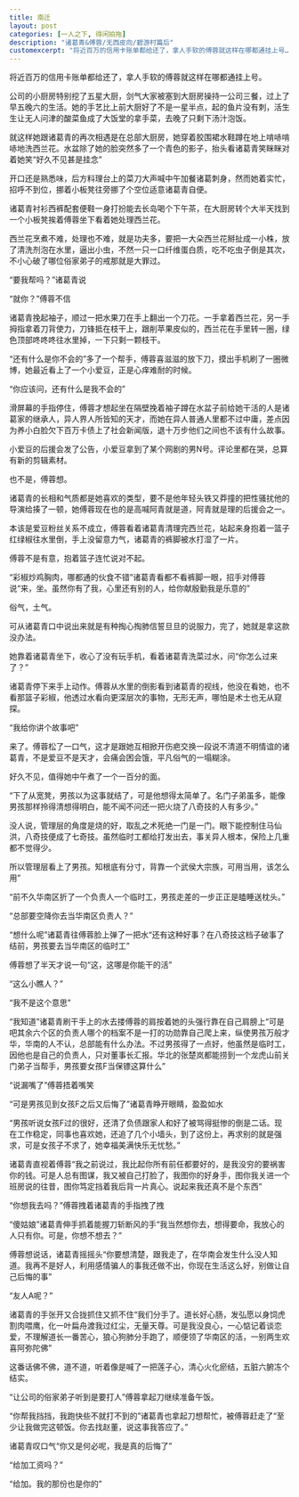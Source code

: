 ```yaml
---
title: 南迁
layout: post
categories: [一人之下, 得闲拍拖]
description: "诸葛青&傅蓉/无西皮向/碧游村篇后"
customexcerpt: "将近百万的信用卡账单都给还了，拿人手软的傅蓉就这样在哪都通挂上号…"
---
```


将近百万的信用卡账单都给还了，拿人手软的傅蓉就这样在哪都通挂上号。

公司的小厨房特别挖了五星大厨，剑气大家被塞到大厨房操持一公司三餐，过上了早五晚六的生活。她的手艺比上前大厨好了不是一星半点，起的鱼片没有刺，活生生让无人问津的酸菜鱼成了大饭堂的拿手菜，去晚了只剩下汤汁泡饭。

就这样她跟诸葛青的再次相遇是在总部大厨房，她穿着胶围裙水鞋蹲在地上啃哧啃哧地洗西兰花。水盆除了她的脸突然多了一个青色的影子，抬头看诸葛青笑眯眯对着她笑“好久不见甚是挂念”

开口还是熟悉味，后方料理台上的菜刀大声喊中午加餐诸葛刺身，然而她着实忙，招呼不到位，挪着小板凳往旁挪了个空位适意诸葛青自便。

诸葛青衬衫西裤配套便鞋一身打扮能去长岛喝个下午茶，在大厨房转个大半天找到一个小板凳挨着傅蓉坐下看着她处理西兰花。

西兰花烹煮不难，处理也不难，就是功夫多，要把一大朵西兰花掰扯成一小株，放了清洗剂泡在水里，逼出小虫，不然一只一口纤维蛋白质，吃不吃虫子倒是其次，不小心破了哪位俗家弟子的戒那就是大罪过。

“要我帮吗？”诸葛青说

“就你？”傅蓉不信

诸葛青挽起袖子，顺过一把水果刀在手上翻出一个刀花。一手拿着西兰花，另一手拇指拿着刀背使力，刀锋抵在枝干上，跟削苹果皮似的，西兰花在手里转一圈，绿色顶部咚咚咚往水里掉，一下只剩一颗枝干。

“还有什么是你不会的”多了一个帮手，傅蓉喜滋滋的放下刀，摸出手机刷了一圈微博，她最近看上了一个小爱豆，正是心痒难耐的时候。

“你应该问，还有什么是我不会的”

滑屏幕的手指停住，傅蓉才想起坐在隔壁挽着袖子蹲在水盆子前给她干活的人是诸葛家的继承人，异人界人所皆知的天才，而她在异人普通人里都不过中庸，差点因为养小白脸欠下百万卡债上了社会新闻版，退十万步他们之间也不该有什么故事。

小爱豆的后援会发了公告，小爱豆拿到了某个网剧的男N号。评论里都在哭，总算有新的剪辑素材。

也不是，傅蓉想。

诸葛青的长相和气质都是她喜欢的类型，要不是他年轻头铁又莽撞的把性骚扰他的导演给揍了一顿，她傅蓉现在也的是高喊阿青就是道，阿青就是理的后援会之一。

本该是爱豆粉丝关系不成立，傅蓉看着诸葛青清理完西兰花，站起来身抱着一篮子红绿椒往水里倒，手上没留意力气，诸葛青的裤脚被水打湿了一片。

傅蓉不是有意，抱着篮子连忙说对不起。

“彩椒炒鸡胸肉，哪都通的伙食不错”诸葛青看都不看裤脚一眼，招手对傅蓉说“来，坐。虽然你有了我，心里还有别的人，给你献殷勤我是乐意的”

俗气，土气。

可从诸葛青口中说出来就是有种掏心掏肺信誓旦旦的说服力，完了，她就是拿这款没办法。

她靠着诸葛青坐下，收心了没有玩手机，看着诸葛青洗菜过水，问“你怎么过来了？”

诸葛青停下来手上动作。傅蓉从水里的倒影看到诸葛青的视线，他没在看她，也不看那篮子彩椒，他透过水看向更深层次的事物，无形无声，哪怕是术士也无从窥探。

“我给你讲个故事吧”

来了。傅蓉松了一口气，这才是跟她互相掀开伤疤交换一段说不清道不明情谊的诸葛青，不是爱豆不是天才，会痛会困会饿，平凡俗气的一塌糊涂。

好久不见，值得她中午煮了一个一百分的面。

“下了从宽凳，男孩以为这事就结了，可是他想得太简单了。名门子弟虽多，能像男孩那样拎得清想得明白，能不闻不问还一把火烧了八奇技的人有多少。”

没人说，管理层的角度是烧的好，取乱之术死绝一门是一门。眼下能控制住马仙洪，八奇技便成了七奇技。虽然临时工都给打发出去，事关异人根本，保险上几重都不觉得少。

所以管理层看上了男孩。知根底有分寸，背靠一个武侯大宗族，可用当用，该怎么用”

“前不久华南区折了一个负责人一个临时工，男孩走差的一步正正是瞌睡送枕头。”

“总部要空降你去当华南区负责人？”

“想什么呢”诸葛青往傅蓉脸上弹了一把水“还有这种好事？在八奇技这档子破事了结前，男孩要去当华南区的临时工”

傅蓉想了半天才说一句“这，这哪是你能干的活”

“这么小瞧人？”

“我不是这个意思”

“我知道”诸葛青刷干手上的水去搂傅蓉的肩按着她的头强行靠在自己肩膀上“可是吧其余六个区的负责人哪个的档案不是一打的功勋靠自己爬上来，纵使男孩万般才华，华南的人不认，总部能有什么办法。不过男孩得了一点好，他虽然是临时工，因他也是自己的负责人，只对董事长汇报。华北的张楚岚都能捞到一个龙虎山前关门弟子当帮手，男孩要女孩F当保镖这算什么”

“说漏嘴了”傅蓉捂着嘴笑

“可是男孩见到女孩F之后又后悔了”诸葛青睁开眼睛，盈盈如水

“男孩听说女孩F过的很好，还清了负债跟家人和好了被骂得挺惨的倒是二话。现在工作稳定，同事也喜欢她，还追了几个小墙头，到了这份上，再求别的就是强求，可是女孩子不求了，她幸福美满快乐无忧愁。”

诸葛青直视着傅蓉“我之前说过，我比起你所有前任都要好的，是我没穷的要祸害你的钱。可是人总有图谋，我又被自己打脸了，我图你的好身手，图你我关进一个班房说的往昔，图你笃定挡着我后背一片真心。说起来我还真不是个东西”

“你想我去吗？”傅蓉拽着诸葛青的手指拽了拽

“傻姑娘”诸葛青伸手抓着能握刀斩断风的手“我当然想你去，想得要命，我放心的人只有你。可是，你想不想去？”

傅蓉想说话，诸葛青摇摇头“你要想清楚，跟我走了，在华南会发生什么没人知道。我再不是好人，利用感情骗人的事我还做不出，你现在生活这么好，别做让自己后悔的事”

“友人A呢？”

诸葛青的手张开又合拢抓住又抓不住“我们分手了。道长好心肠，发弘愿以身饲虎割肉喂鹰，化一叶扁舟渡我过红尘，无量天尊。可是我没良心，一心惦记着谈恋爱，不理解道长一番苦心，狼心狗肺分手跑了，顺便领了华南区的活，一别两生欢喜阿弥陀佛”

这番话佛不佛，道不道，听着像是喊了一把莲子心，清心火化瘀结，五脏六腑冻个结实。

“让公司的俗家弟子听到是要打人”傅蓉拿起刀继续准备午饭。

“你帮我挡挡，我跑快些不就打不到的”诸葛青也拿起刀想帮忙，被傅蓉赶走了“至少让我做完这顿饭。你去找赵董，说这事我答应了。”

诸葛青叹口气“你又是何必呢，我是真的后悔了”

“给加工资吗？”

“给加。我的那份也是你的”
